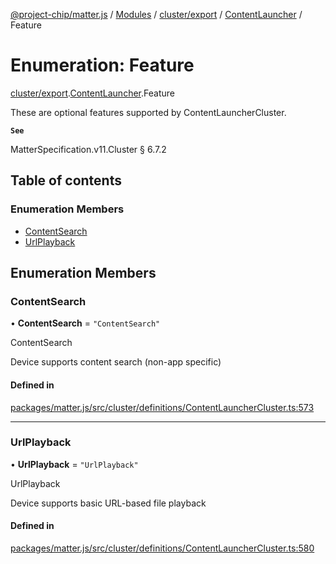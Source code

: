 [@project-chip/matter.js](../README.md) / [Modules](../modules.md) / [cluster/export](../modules/cluster_export.md) / [ContentLauncher](../modules/cluster_export.ContentLauncher.md) / Feature

# Enumeration: Feature

[cluster/export](../modules/cluster_export.md).[ContentLauncher](../modules/cluster_export.ContentLauncher.md).Feature

These are optional features supported by ContentLauncherCluster.

**`See`**

MatterSpecification.v11.Cluster § 6.7.2

## Table of contents

### Enumeration Members

- [ContentSearch](cluster_export.ContentLauncher.Feature.md#contentsearch)
- [UrlPlayback](cluster_export.ContentLauncher.Feature.md#urlplayback)

## Enumeration Members

### ContentSearch

• **ContentSearch** = ``"ContentSearch"``

ContentSearch

Device supports content search (non-app specific)

#### Defined in

[packages/matter.js/src/cluster/definitions/ContentLauncherCluster.ts:573](https://github.com/project-chip/matter.js/blob/2d9f2165d2672864fda3496a6d0d5f93597f82c6/packages/matter.js/src/cluster/definitions/ContentLauncherCluster.ts#L573)

___

### UrlPlayback

• **UrlPlayback** = ``"UrlPlayback"``

UrlPlayback

Device supports basic URL-based file playback

#### Defined in

[packages/matter.js/src/cluster/definitions/ContentLauncherCluster.ts:580](https://github.com/project-chip/matter.js/blob/2d9f2165d2672864fda3496a6d0d5f93597f82c6/packages/matter.js/src/cluster/definitions/ContentLauncherCluster.ts#L580)

